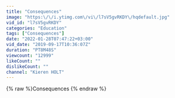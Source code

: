 ```yaml
---
title: "Consequences"
image: "https:\/\/i.ytimg.com\/vi\/l7sV5gvRKDY\/hqdefault.jpg"
vid_id: "l7sV5gvRKDY"
categories: "Education"
tags: ["Consequences"]
date: "2022-01-28T07:47:22+03:00"
vid_date: "2019-09-17T10:36:07Z"
duration: "PT8M48S"
viewcount: "12999"
likeCount: ""
dislikeCount: ""
channel: "Kieren HOLT"
---
```

{% raw %}Consequences {% endraw %}
